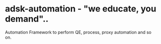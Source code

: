 # adsk-automation - "we educate, you demand"..
Automation Framework to perform QE, process, proxy automation and so on.


